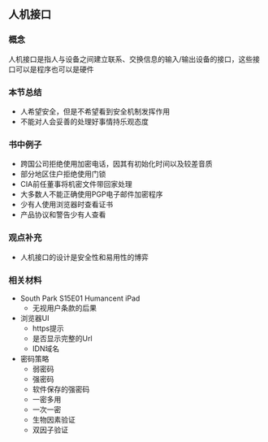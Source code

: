 ## 人机接口

### 概念

人机接口是指人与设备之间建立联系、交换信息的输入/输出设备的接口，这些接口可以是程序也可以是硬件

### 本节总结

+ 人希望安全，但是不希望看到安全机制发挥作用
+ 不能对人会妥善的处理好事情持乐观态度

### 书中例子

+ 跨国公司拒绝使用加密电话，因其有初始化时间以及较差音质
+ 部分地区住户拒绝使用门锁
+ CIA前任董事将机密文件带回家处理
+ 大多数人不能正确使用PGP电子邮件加密程序
+ 少有人使用浏览器时查看证书
+ 产品协议和警告少有人查看

### 观点补充

+ 人机接口的设计是安全性和易用性的博弈

### 相关材料

+ South Park S15E01 Humancent iPad
  + 无视用户条款的后果
+ 浏览器UI
  + https提示
  + 是否显示完整的Url
  + IDN域名
+ 密码策略
  + 弱密码
  + 强密码
  + 软件保存的强密码
  + 一密多用
  + 一次一密
  + 生物因素验证
  + 双因子验证
 
